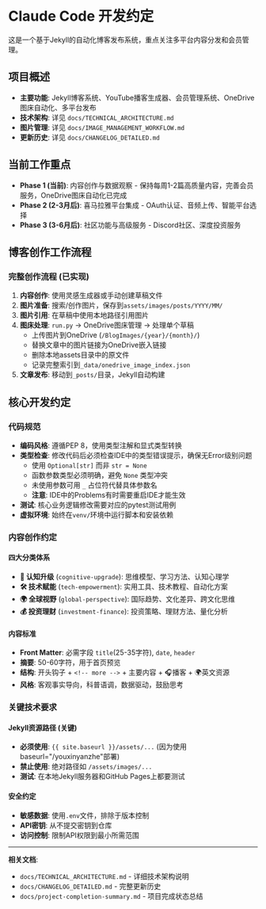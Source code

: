 # Claude Code 开发约定

这是一个基于Jekyll的自动化博客发布系统，重点关注多平台内容分发和会员管理。

## 项目概述
- **主要功能**: Jekyll博客系统、YouTube播客生成器、会员管理系统、OneDrive图床自动化、多平台发布
- **技术架构**: 详见 `docs/TECHNICAL_ARCHITECTURE.md`
- **图片管理**: 详见 `docs/IMAGE_MANAGEMENT_WORKFLOW.md`
- **更新历史**: 详见 `docs/CHANGELOG_DETAILED.md`

## 当前工作重点
- **Phase 1 (当前)**: 内容创作与数据观察 - 保持每周1-2篇高质量内容，完善会员服务，OneDrive图床自动化已完成
- **Phase 2 (2-3月后)**: 喜马拉雅平台集成 - OAuth认证、音频上传、智能平台选择
- **Phase 3 (3-6月后)**: 社区功能与高级服务 - Discord社区、深度投资服务

## 博客创作工作流程
### 完整创作流程 (已实现)
1. **内容创作**: 使用灵感生成器或手动创建草稿文件
2. **图片准备**: 搜索/创作图片，保存到`assets/images/posts/YYYY/MM/`
3. **图片引用**: 在草稿中使用本地路径引用图片  
4. **图床处理**: `run.py` → OneDrive图床管理 → 处理单个草稿
   - 上传图片到OneDrive (`/BlogImages/{year}/{month}/`)
   - 替换文章中的图片链接为OneDrive嵌入链接
   - 删除本地assets目录中的原文件
   - 记录完整索引到`_data/onedrive_image_index.json`
5. **文章发布**: 移动到`_posts/`目录，Jekyll自动构建

## 核心开发约定

### 代码规范
- **编码风格**: 遵循PEP 8，使用类型注解和显式类型转换
- **类型检查**: 修改代码后必须检查IDE中的类型错误提示，确保无Error级别问题
  - 使用 `Optional[str]` 而非 `str = None` 
  - 函数参数类型必须明确，避免 `None` 类型冲突
  - 未使用参数可用 `_` 占位符代替具体参数名
  - **注意**: IDE中的Problems有时需要重启IDE才能生效
- **测试**: 核心业务逻辑修改需要对应的pytest测试用例
- **虚拟环境**: 始终在`venv/`环境中运行脚本和安装依赖

### 内容创作约定
#### 四大分类体系
- **🧠 认知升级** (`cognitive-upgrade`): 思维模型、学习方法、认知心理学
- **🛠️ 技术赋能** (`tech-empowerment`): 实用工具、技术教程、自动化方案
- **🌍 全球视野** (`global-perspective`): 国际趋势、文化差异、跨文化思维
- **💰 投资理财** (`investment-finance`): 投资策略、理财方法、量化分析

#### 内容标准
- **Front Matter**: 必需字段 `title`(25-35字符), `date`, `header`
- **摘要**: 50-60字符，用于首页预览
- **结构**: 开头钩子 + `<!-- more -->` + 主要内容 + 🎧播客 + 🌍英文资源
- **风格**: 客观事实导向，科普语调，数据驱动，鼓励思考

### 关键技术要求
#### Jekyll资源路径 (关键)
- **必须使用**: `{{ site.baseurl }}/assets/...` (因为使用baseurl="/youxinyanzhe"部署)
- **禁止使用**: 绝对路径如 `/assets/images/...`
- **测试**: 在本地Jekyll服务器和GitHub Pages上都要测试

#### 安全约定
- **敏感数据**: 使用`.env`文件，排除于版本控制
- **API密钥**: 从不提交密钥到仓库
- **访问控制**: 限制API权限到最小所需范围

---

**相关文档**:
- `docs/TECHNICAL_ARCHITECTURE.md` - 详细技术架构说明
- `docs/CHANGELOG_DETAILED.md` - 完整更新历史
- `docs/project-completion-summary.md` - 项目完成状态总结